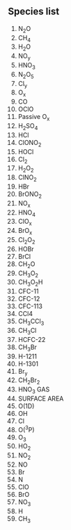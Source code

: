 ## Species list

 1. N<sub>2</sub>O
 2. CH<sub>4</sub>
 3. H<sub>2</sub>O       
 4. NO<sub>y</sub>
 5. HNO<sub>3</sub>       
 6. N<sub>2</sub>O<sub>5</sub>
 7. Cl<sub>y</sub>
 8. O<sub>x</sub>
 9. CO
10. OClO
11. Passive O<sub>x</sub>
12. H<sub>2</sub>SO<sub>4</sub>       
13. HCl 
14. ClONO<sub>2</sub>
15. HOCl
16. Cl<sub>2</sub>         
17. H<sub>2</sub>O<sub>2</sub>
18. ClNO<sub>2</sub>
19. HBr
20. BrONO<sub>2</sub>
21. NO<sub>x</sub> 
22. HNO<sub>4</sub> 
23. ClO<sub>x</sub>
24. BrO<sub>x</sub>        
25. Cl<sub>2</sub>O<sub>2</sub>
26. HOBr
27. BrCl 
28. CH<sub>2</sub>O 
29. CH<sub>3</sub>O<sub>2</sub> 
30. CH<sub>3</sub>O<sub>2</sub>H      
31. CFC-11
32. CFC-12  
33. CFC-113
34. CCl4 
35. CH<sub>3</sub>CCl<sub>3</sub>
36. CH<sub>3</sub>Cl
37. HCFC-22
38. CH<sub>3</sub>Br       
39. H-1211
40. H-1301      
41. Br<sub>y</sub> 
42. CH<sub>2</sub>Br<sub>2</sub>
43. HNO<sub>3</sub> GAS
44. SURFACE AREA          
45. O(1D)    
46. OH 
47. Cl
48. O(<sup>3</sup>P)
49. O<sub>3</sub> 
50. HO<sub>2</sub>  
51. NO<sub>2</sub>
52. NO 
53. Br
54. N  
55. ClO
56. BrO
57. NO<sub>3</sub> 
58. H
59. CH<sub>3</sub>
